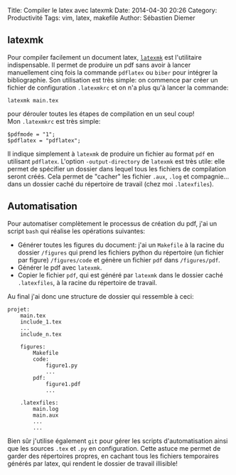 Title: Compiler le latex avec latexmk
Date: 2014-04-30 20:26
Category: Productivité
Tags: vim, latex, makefile
Author: Sébastien Diemer

## latexmk
Pour compiler facilement un document latex, [`latexmk`](http://users.phys.psu.edu/~collins/software/latexmk-jcc/) est l'utilitaire indispensable.
Il permet de produire un pdf sans avoir à lancer manuellement cinq fois la commande `pdflatex` ou `biber` pour intégrer la bibliographie.
Son utilisation est très simple: on commence par créer un fichier de configuration `.latexmkrc` et on n'a plus qu'à lancer la commande: 

```
latexmk main.tex  
```
pour dérouler toutes les étapes de compilation en un seul coup!  
Mon `.latexmkrc` est très simple:  

```
$pdfmode = "1";
$pdflatex = "pdflatex";
```
Il indique simplement à `latexmk` de produire un fichier au format `pdf` en utilisant `pdflatex`.
L'option `-output-directory` de `latexmk` est très utile: elle permet de spécifier un dossier dans lequel tous les fichiers de compilation seront créés. 
Cela permet de "cacher" les fichier `.aux`, `.log` et compagnie... dans un dossier caché du répertoire de travail (chez moi `.latexfiles`).

## Automatisation
Pour automatiser complètement le processus de création du pdf, j'ai un script `bash` qui réalise les opérations suivantes:  

* Générer toutes les figures du document: j'ai un `Makefile` à la racine du dossier `/figures` qui prend les fichiers python du répertoire (un fichier par figure) `/figures/code` et génère un fichier `pdf` dans `/figures/pdf`.
* Générer le pdf avec `latexmk`.
* Copier le fichier `pdf`, qui est généré par `latexmk` dans le dossier caché `.latexfiles`, à la racine du répertoire de travail.  

Au final j'ai donc une structure de dossier qui ressemble à ceci:

```
projet:
    main.tex
    include_1.tex
    ...
    include_n.tex

    figures:
        Makefile
        code:
            figure1.py
            ...
        pdf:
            figure1.pdf
            ...

    .latexfiles:
        main.log
        main.aux
        ...
        ...
```

Bien sûr j'utilise également `git` pour gérer les scripts d'automatisation ainsi que les sources `.tex` et `.py` en configuration.
Cette astuce me permet de garder des répertoires propres, en cachant tous les fichiers temporaires générés par latex, qui rendent le dossier de travail illisible!

